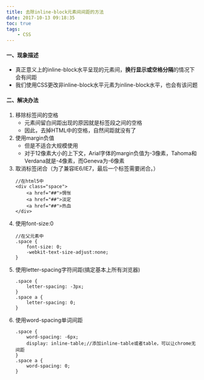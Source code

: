 ```yaml
---
title: 去除inline-block元素间间距的方法
date: 2017-10-13 09:18:35
toc: true
tags:
    - CSS
---
```


#### 一、现象描述
- 真正意义上的inline-block水平呈现的元素间，**换行显示或空格分隔**的情况下会有间距
- 我们使用CSS更改非inline-block水平元素为inline-block水平，也会有该问题

#### 二、解决办法
<!--more-->

1. 移除标签间的空格
    - 元素间留白间距出现的原因就是标签段之间的空格
    - 因此，去掉HTML中的空格，自然间距就没有了
2. 使用margin负值
    - 但是不适合大规模使用
    - 对于12像素大小的上下文，Arial字体的margin负值为-3像素，Tahoma和Verdana就是-4像素，而Geneva为-6像素
3. 取消标签闭合（为了兼容IE6/IE7，最后一个标签需要闭合。）
    ```
    //在html5中
    <div class="space">
        <a href="##">惆怅
        <a href="##">淡定
        <a href="##">热血
    </div>
    ```
4. 使用font-size:0
    ```
    //在父元素中
    .space {
        font-size: 0;
        -webkit-text-size-adjust:none;
    }
    ```
5. 使用letter-spacing字符间距(搞定基本上所有浏览器)
    ```
    .space {
        letter-spacing: -3px;
    }
    .space a {
        letter-spacing: 0;
    }
    ```
6. 使用word-spacing单词间距
    ```
    .space {
        word-spacing: -6px;
        display: inline-table;//添加inline-table或者table，可以让chrome无间距
    }
    .space a {
        word-spacing: 0;
    }
    ```
